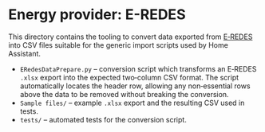 # Energy provider: E-REDES

This directory contains the tooling to convert data exported from
[E‑REDES](https://balcaodigital.e-redes.pt/) into CSV files suitable for the
generic import scripts used by Home Assistant.

* `ERedesDataPrepare.py` – conversion script which transforms an E‑REDES
  `.xlsx` export into the expected two‑column CSV format.  The script
  automatically locates the header row, allowing any non‑essential rows above
  the data to be removed without breaking the conversion.
* `Sample files/` – example `.xlsx` export and the resulting CSV used in tests.
* `tests/` – automated tests for the conversion script.
